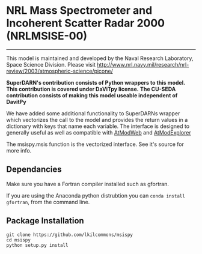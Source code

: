 NRL Mass Spectrometer and Incoherent Scatter Radar 2000 (NRLMSISE-00)
=====================================================================
---------------------------------------------------------------------

This model is maintained and developed by the Naval Research Laboratory, Space Science Division. Please visit 
<http://www.nrl.navy.mil/research/nrl-review/2003/atmospheric-science/picone/>

**SuperDARN's contribution consists of Python wrappers to this model. This contribution is covered under DaViTpy license.**
**The CU-SEDA contribution consists of making this model useable independent of DavitPy**

We have added some additional functionality to SuperDARNs wrapper which vectorizes the call to the model
and provides the return values in a dictionary with keys that name each variable. The interface is designed to 
generally useful as well as compatible with [AtModWeb](https://github.com/lkilcommons/atmodweb) and [AtModExplorer](https://github.com/lkilcommons/atmodexplorer)

The msispy.msis function is the vectorized interface. See it's source for more info.

## Dependancies
Make sure you have a Fortran compiler installed such as gfortran. 

If you are using the Anaconda python distrubtion you can
`conda install gfortran`, from the command line.

## Package Installation

```{sh}
git clone https://github.com/lkilcommons/msispy
cd msispy
python setup.py install
```
